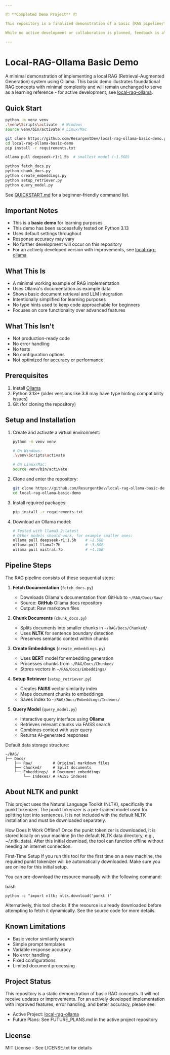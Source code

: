 ```yaml
---

📦 **Completed Demo Project** 📦

This repository is a finalized demonstration of a basic [RAG pipeline/feature set]. Its purpose is to provide a simple, lightweight example for learning and reference.  

While no active development or collaboration is planned, feedback is always welcome, and minor fixes or refinements may still occur. If you find value in this project, feel free to explore or get in touch with any questions!

---
```


# Local-RAG-Ollama Basic Demo

A minimal demonstration of implementing a local RAG (Retrieval-Augmented Generation) system using Ollama. This basic demo illustrates foundational RAG concepts with minimal complexity and will remain unchanged to serve as a learning reference - for active development, see [local-rag-ollama](https://github.com/ResurgentDev/local-rag-ollama).

## Quick Start
```bash
python -m venv venv
.\venv\Scripts\activate  # Windows
source venv/bin/activate # Linux/Mac

git clone https://github.com/ResurgentDev/local-rag-ollama-basic-demo.git
cd local-rag-ollama-basic-demo
pip install -r requirements.txt

ollama pull deepseek-r1:1.5b  # smallest model (~1.5GB)

python fetch_docs.py
python chunk_docs.py
python create_embeddings.py
python setup_retriever.py
python query_model.py
```
See [QUICKSTART.md](QUICKSTART.md) for a beginner-friendly command list.

## Important Notes

- This is a **basic demo** for learning purposes
- This demo has been successfully tested on Python 3.13
- Uses default settings throughout
- Response accuracy may vary
- No further development will occur on this repository
- For an actively developed version with improvements, see [local-rag-ollama](https://github.com/ResurgentDev/local-rag-ollama)

## What This Is

- A minimal working example of RAG implementation
- Uses Ollama's documentation as example data
- Shows basic document retrieval and LLM integration
- Intentionally simplified for learning purposes
- No type hints used to keep code approachable for beginners
- Focuses on core functionality over advanced features

## What This Isn't

- Not production-ready code
- No error handling
- No tests
- No configuration options
- Not optimized for accuracy or performance

## Prerequisites

1. Install [Ollama](https://ollama.ai)
2. Python 3.13+ (older versions like 3.8 may have type hinting compatibility issues)
3. Git (for cloning the repository)

## Setup and Installation

1. Create and activate a virtual environment:
   ```bash
   python -m venv venv
   
   # On Windows:
   .\venv\Scripts\activate
   
   # On Linux/Mac:
   source venv/bin/activate
   ```

2. Clone and enter the repository:
   ```bash
   git clone https://github.com/ResurgentDev/local-rag-ollama-basic-demo.git
   cd local-rag-ollama-basic-demo
   ```

3. Install required packages:
   ```bash
   pip install -r requirements.txt
   ```

4. Download an Ollama model:
   ```bash
   # Tested with llama3.2:latest
   # Other models should work, for example smaller ones:
   ollama pull deepseek-r1:1.5b    # ~1.5GB
   ollama pull llama2:7b           # ~3.8GB
   ollama pull mistral:7b          # ~4.1GB
   ```

## Pipeline Steps

The RAG pipeline consists of these sequential steps:

1. **Fetch Documentation** (`fetch_docs.py`)
   - Downloads Ollama's documentation from GitHub to `~/RAG/Docs/Raw/`
   - Source: **GitHub** Ollama docs repository
   - Output: Raw markdown files

2. **Chunk Documents** (`chunk_docs.py`)
   - Splits documents into smaller chunks in `~/RAG/Docs/Chunked/`
   - Uses **NLTK** for sentence boundary detection
   - Preserves semantic context within chunks

3. **Create Embeddings** (`create_embeddings.py`)
   - Uses **BERT** model for embedding generation
   - Processes chunks from `~/RAG/Docs/Chunked/`
   - Stores vectors in `~/RAG/Docs/Embeddings/`

4. **Setup Retriever** (`setup_retriever.py`)
   - Creates **FAISS** vector similarity index
   - Maps document chunks to embeddings
   - Saves index to `~/RAG/Docs/Embeddings/Indexes/`

5. **Query Model** (`query_model.py`)
   - Interactive query interface using **Ollama**
   - Retrieves relevant chunks via FAISS search
   - Combines context with user query
   - Returns AI-generated responses

Default data storage structure:
```
~/RAG/
├── Docs/
    ├── Raw/         # Original markdown files
    ├── Chunked/     # Split documents
    └── Embeddings/  # Document embeddings
        └── Indexes/ # FAISS indexes
```

## About NLTK and punkt

This project uses the Natural Language Toolkit (NLTK), specifically the punkt tokenizer. The punkt tokenizer is a pre-trained model used for splitting text into sentences. It is not included with the default NLTK installation and must be downloaded separately.

How Does It Work Offline?
Once the punkt tokenizer is downloaded, it is stored locally on your machine (in the default NLTK data directory, e.g., ~/.nltk_data). After this initial download, the tool can function offline without needing an internet connection.

First-Time Setup
If you run this tool for the first time on a new machine, the required punkt tokenizer will be automatically downloaded. Make sure you are online for this initial setup.

You can pre-download the resource manually with the following command:

bash
```
python -c "import nltk; nltk.download('punkt')"
```
Alternatively, this tool checks if the resource is already downloaded before attempting to fetch it dynamically. See the source code for more details.


## Known Limitations

- Basic vector similarity search
- Simple prompt templates
- Variable response accuracy
- No error handling
- Fixed configurations
- Limited document processing

## Project Status

This repository is a static demonstration of basic RAG concepts. It will not receive updates or improvements. For an actively developed implementation with improved features, error handling, and better accuracy, please see:

- Active Project: [local-rag-ollama](https://github.com/ResurgentDev/local-rag-ollama)
- Future Plans: See FUTURE_PLANS.md in the active project repository

## License

MIT License - See LICENSE.txt for details
